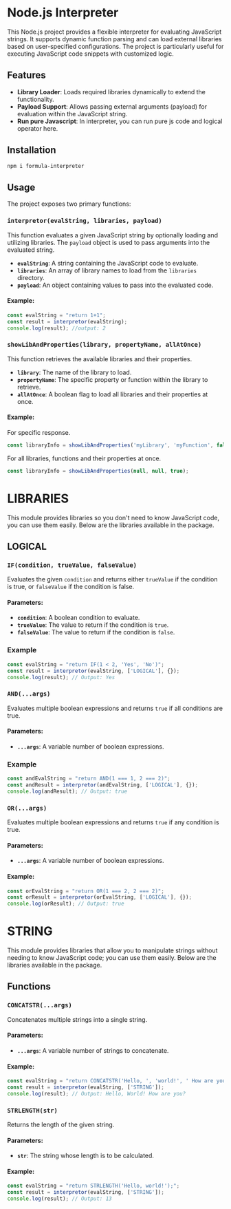 # Node.js Interpreter

This Node.js project provides a flexible interpreter for evaluating JavaScript strings. It supports dynamic function parsing and can load external libraries based on user-specified configurations. The project is particularly useful for executing JavaScript code snippets with customized logic.

## Features

- **Library Loader**: Loads required libraries dynamically to extend the functionality.
- **Payload Support**: Allows passing external arguments (payload) for evaluation within the JavaScript string.
- **Run pure Javascript**: In interpreter, you can run pure js code and logical operator here.

## Installation

```bash
npm i formula-interpreter
```

## Usage

The project exposes two primary functions:

### `interpretor(evalString, libraries, payload)`

This function evaluates a given JavaScript string by optionally loading and utilizing libraries. The `payload` object is used to pass arguments into the evaluated string.

- **`evalString`**: A string containing the JavaScript code to evaluate.
- **`libraries`**: An array of library names to load from the `libraries` directory.
- **`payload`**: An object containing values to pass into the evaluated code.

#### Example:

```javascript
const evalString = "return 1+1";
const result = interpretor(evalString);
console.log(result); //output: 2
```

### `showLibAndProperties(library, propertyName, allAtOnce)`

This function retrieves the available libraries and their properties.

- **`library`**: The name of the library to load.
- **`propertyName`**: The specific property or function within the library to retrieve.
- **`allAtOnce`**: A boolean flag to load all libraries and their properties at once.

#### Example:

For specific response.
```javascript
const libraryInfo = showLibAndProperties('myLibrary', 'myFunction', false);
```

For all libraries, functions and their properties at once.
```javascript
const libraryInfo = showLibAndProperties(null, null, true);
```


# LIBRARIES

This module provides libraries so you don't need to know JavaScript code, you can use them easily. Below are the libraries available in the package.

## LOGICAL

### `IF(condition, trueValue, falseValue)`

Evaluates the given `condition` and returns either `trueValue` if the condition is true, or `falseValue` if the condition is false.

#### Parameters:
- **`condition`**: A boolean condition to evaluate.
- **`trueValue`**: The value to return if the condition is `true`.
- **`falseValue`**: The value to return if the condition is `false`.

### Example
```javascript
const evalString = "return IF(1 < 2, 'Yes', 'No')";
const result = interpretor(evalString, ['LOGICAL'], {});
console.log(result); // Output: Yes
```

### `AND(...args)`

Evaluates multiple boolean expressions and returns `true` if all conditions are true.

#### Parameters:
- **`...args`**: A variable number of boolean expressions.

### Example
```javascript
const andEvalString = "return AND(1 === 1, 2 === 2)";
const andResult = interpretor(andEvalString, ['LOGICAL'], {});
console.log(andResult); // Output: true
```

### `OR(...args)`

Evaluates multiple boolean expressions and returns `true` if any condition is true.

#### Parameters:
- **`...args`**: A variable number of boolean expressions.

#### Example:

```javascript
const orEvalString = "return OR(1 === 2, 2 === 2)";
const orResult = interpretor(orEvalString, ['LOGICAL'], {});
console.log(orResult); // Output: true
```

# STRING 

This module provides libraries that allow you to manipulate strings without needing to know JavaScript code; you can use them easily. Below are the libraries available in the package.

## Functions

### `CONCATSTR(...args)`

Concatenates multiple strings into a single string.

#### Parameters:
- **`...args`**: A variable number of strings to concatenate.

#### Example:

```javascript
const evalString = "return CONCATSTR('Hello, ', 'world!', ' How are you?');";
const result = interpretor(evalString, ['STRING']);
console.log(result); // Output: Hello, World! How are you? 
```

### `STRLENGTH(str)`

Returns the length of the given string.

#### Parameters:
- **`str`**: The string whose length is to be calculated.

#### Example:

```javascript
const evalString = "return STRLENGTH('Hello, world!');";
const result = interpretor(evalString, ['STRING']);
console.log(result); // Output: 13
```